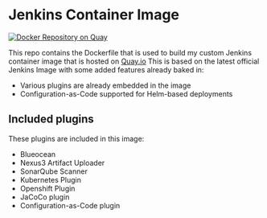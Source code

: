 # Jenkins Container Image

[![Docker Repository on Quay](https://quay.io/repository/marcocaimi/jenkins/status "Docker Repository on Quay")](https://quay.io/repository/marcocaimi/jenkins)

This repo contains the Dockerfile that is used to build my custom Jenkins container image that is hosted on [Quay.io](https://quay.io/repository/marcocaimi/jenkins)
This is based on the latest official Jenkins Image with some added features already baked in:

 * Various plugins are already embedded in the image
 * Configuration-as-Code supported for Helm-based deployments

## Included plugins

These plugins are included in this image:

 * Blueocean
 * Nexus3 Artifact Uploader
 * SonarQube Scanner
 * Kubernetes Plugin
 * Openshift Plugin
 * JaCoCo plugin
 * Configuration-as-Code plugin



